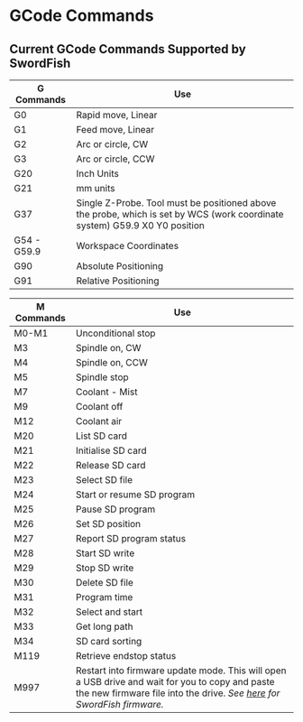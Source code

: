 # GCode Commands

## Current GCode Commands Supported by SwordFish

| G Commands | Use |
|-|-|
|G0|Rapid move, Linear|
|G1|Feed move, Linear|
|G2|Arc or circle, CW|
|G3|Arc or circle, CCW|
|G20|Inch Units|
|G21|mm units|
|G37|Single Z-Probe. Tool must be positioned above the probe, which is set by WCS (work coordinate system) G59.9 X0 Y0 position|
|G54 - G59.9|Workspace Coordinates|
|G90|Absolute Positioning|
|G91|Relative Positioning|

| M Commands | Use |
|-|-|
|M0-M1|Unconditional stop|
|M3|Spindle on, CW|
|M4|Spindle on, CCW|
|M5|Spindle stop|
|M7|Coolant - Mist|
|M9|Coolant off|
|M12|Coolant air|
|M20|List SD card|
|M21|Initialise SD card|
|M22|Release SD card|
|M23|Select SD file|
|M24|Start or resume SD program|
|M25|Pause SD program|
|M26|Set SD position|
|M27|Report SD program status|
|M28|Start SD write|
|M29|Stop SD write|
|M30|Delete SD file|
|M31|Program time|
|M32|Select and start|
|M33|Get long path|
|M34|SD card sorting|
|M119|Retrieve endstop status|
|M997|Restart into firmware update mode. This will open a USB drive and wait for you to copy and paste the new firmware file into the drive. *See [here](https://github.com/Zealandia-Systems/Swordfish/releases) for SwordFish firmware.* 